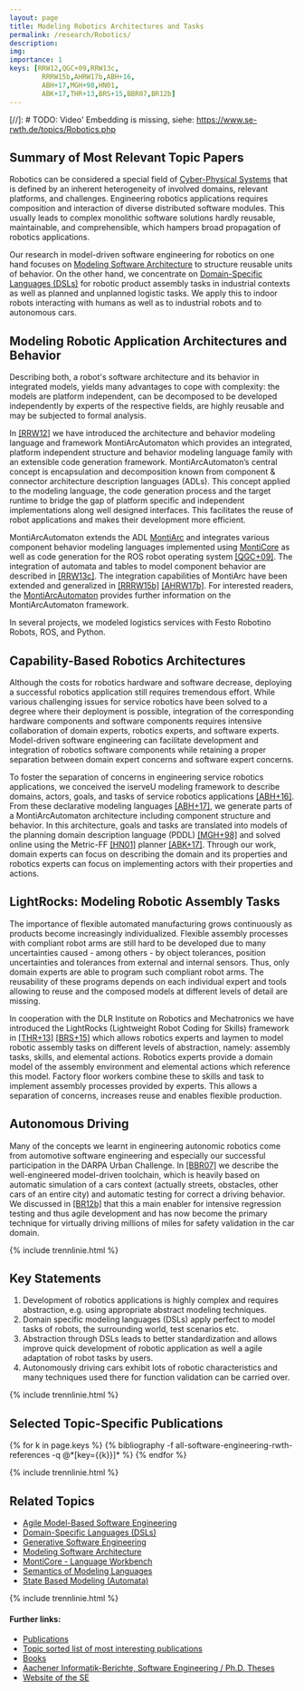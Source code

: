 ```yaml
---
layout: page
title: Modeling Robotics Architectures and Tasks
permalink: /research/Robotics/
description: 
img: 
importance: 1
keys: [RRW12,QGC+09,RRW13c,
        RRRW15b,AHRW17b,ABH+16,
        ABH+17,MGH+98,HN01,
        ABK+17,THR+13,BRS+15,BBR07,BR12b]
---
```


[//]: # TODO: Video' Embedding is missing, siehe: https://www.se-rwth.de/topics/Robotics.php

## Summary of Most Relevant Topic Papers

Robotics can be considered a special field of [Cyber-Physical 
Systems](/research/Cyber-Physical-Systems)
that is defined by an inherent heterogeneity of involved domains,
relevant platforms, and challenges. Engineering robotics applications
requires composition and interaction of diverse distributed software
modules. This usually leads to complex monolithic software solutions
hardly reusable, maintainable, and comprehensible, which hampers broad
propagation of robotics applications.

Our research in model-driven software engineering for robotics on one hand
focuses on [Modeling Software Architecture](/research/Software-Architecture) 
to structure reusable units of behavior.
On the other hand, we concentrate on 
[Domain-Specific Languages (DSLs)](/research/Domain-Specific-Languages)
for
robotic product assembly tasks in industrial contexts as well as planned and
unplanned logistic tasks. We apply this to indoor robots interacting with
humans as well as to industrial robots and to autonomous cars.


## Modeling Robotic Application Architectures and Behavior


Describing both, a robot's software architecture and its behavior in integrated
models, yields many advantages to cope with complexity: the models are
platform independent, can be decomposed to be developed independently by
experts of the respective fields, are highly reusable and may be subjected
to formal analysis.

In [[RRW12]](#RRW12) we have introduced the architecture and behavior modeling
language and framework MontiArcAutomaton which provides an integrated,
platform independent structure and behavior modeling language family with an
extensible code generation framework. MontiArcAutomaton’s central concept is
encapsulation and decomposition known from component & connector
architecture description languages (ADLs). This concept applied to the
modeling language, the code generation process and the target runtime to
bridge the gap of platform specific and independent implementations along
well designed interfaces. This facilitates the reuse of robot applications
and makes their development more efficient.

MontiArcAutomaton extends the ADL [MontiArc](/research/Software-Architecture)
and integrates various component behavior
modeling languages implemented using [MontiCore](http://www.monticore.de/) 
as well as code generation
for the ROS robot operating system [[QGC+09]](#QGC+09).
The integration of automata and tables to model component behavior are described
in [[RRW13c]](#RRW13c).
The integration capabilities of MontiArc have been extended and
generalized in [[RRRW15b]](#RRRW15b) [[AHRW17b]](#AHRW17b). For interested readers, the
[MontiArcAutomaton](http://monticore.de/robotics/montiarcautomaton/)
provides further information on the MontiArcAutomaton framework.

In several projects, we modeled logistics services with Festo Robotino Robots, 
ROS, and Python.


## Capability-Based Robotics Architectures

Although the costs for robotics hardware and software decrease,
deploying a successful robotics application still requires tremendous
effort. While various challenging issues for service robotics have been
solved to a degree where their deployment is possible, integration of
the corresponding hardware components and software components requires
intensive collaboration of domain experts, robotics experts, and
software experts. Model-driven software engineering can facilitate
development and integration of robotics software components while
retaining a proper separation between domain expert concerns and
software expert concerns.

To foster the separation of concerns in engineering service robotics
applications, we conceived the iserveU modeling framework to describe
domains, actors, goals, and tasks of service robotics
applications [[ABH+16]](#ABH+16). From these declarative modeling
languages [[ABH+17]](#ABH+17), we generate parts of a MontiArcAutomaton
architecture including component structure and behavior. In this
architecture, goals and tasks are translated into models of the planning
domain description language (PDDL) [[MGH+98]](#MGH+98) and solved online using
the Metric-FF [[HN01]](#HN01) planner [[ABK+17]](#ABK+17). Through our work, domain
experts can focus on describing the domain and its properties and
robotics experts can focus on implementing actors with their properties
and actions.


## LightRocks: Modeling Robotic Assembly Tasks

The importance of flexible automated manufacturing grows continuously as
products become increasingly individualized. Flexible assembly processes
with compliant robot arms are still hard to be developed due to many
uncertainties caused - among others - by object tolerances, position
uncertainties and tolerances from external and internal sensors. Thus, only
domain experts are able to program such compliant robot arms. The
reusability of these programs depends on each individual expert and tools
allowing to reuse and the composed models at different levels of detail are
missing.

In cooperation with the DLR Institute on Robotics and Mechatronics we have
introduced the LightRocks (Lightweight Robot Coding for Skills) framework
in [[THR+13]](#THR+13) [[BRS+15]](#BRS+15) which allows robotics experts and laymen to model
robotic assembly tasks on different levels of abstraction, namely: assembly
tasks, skills, and elemental actions. Robotics experts provide a domain
model of the assembly environment and elemental actions which reference this
model.
Factory floor workers combine these to skills and task to implement assembly
processes provided by experts. This allows a separation of concerns,
increases reuse and enables flexible production.


## Autonomous Driving

Many of the concepts we learnt in engineering autonomic robotics come from 
automotive software engineering and especially our successful participation in 
the DARPA Urban Challenge. In [[BBR07]](#BBR07) 
we describe the well-engineered model-driven toolchain, which is heavily based 
on automatic simulation of a cars context (actually streets, obstacles, other 
cars of an entire city) and automatic testing for correct a driving behavior. We 
discussed in [[BR12b]](#BR12b) 
that this a main enabler for intensive regression testing and thus agile 
development and has now become the primary technique for virtually driving 
millions of miles for safety validation in the car domain.


{% include trennlinie.html %}

## Key Statements
1. Development of robotics applications is highly complex and requires 
abstraction, e.g. using appropriate abstract modeling techniques.
2. Domain specific modeling languages (DSLs) apply perfect to model tasks of 
robots, the surrounding world, test scenarios etc.
3. Abstraction through DSLs leads to better standardization and allows improve 
quick development of robotic application as well a agile adaptation of robot 
tasks by users.
4. Autonomously driving cars exhibit lots of robotic characteristics and many 
techniques used there for function validation can be carried over.

{% include trennlinie.html %}

## Selected Topic-Specific Publications

<div class="publications">
  {% for k in page.keys %}
    {% bibliography -f all-software-engineering-rwth-references -q @*[key={{k}}]* %}
  {% endfor %}
</div>

{% include trennlinie.html %}

## Related Topics
- [Agile Model-Based Software Engineering](/research/Agile-MBSE)
- [Domain-Specific Languages (DSLs)](/research/Domain-Specific-Languages)
- [Generative Software Engineering](/research/Generative-SE)
- [Modeling Software Architecture](/research/Software-Architecture)
- [MontiCore - Language Workbench](/research/MontiCore)
- [Semantics of Modeling Languages](/research/Semantics)
- [State Based Modeling (Automata)](/research/State-Based-Modeling)

{% include trennlinie.html %}

#### Further links:

- [Publications](/publications)
- [Topic sorted list of most interesting publications](/research)
- [Books](/books)
- [Aachener Informatik-Berichte, Software Engineering / Ph.D. Theses](/phdtheses)
- [Website of the SE](https://www.se-rwth.de)

